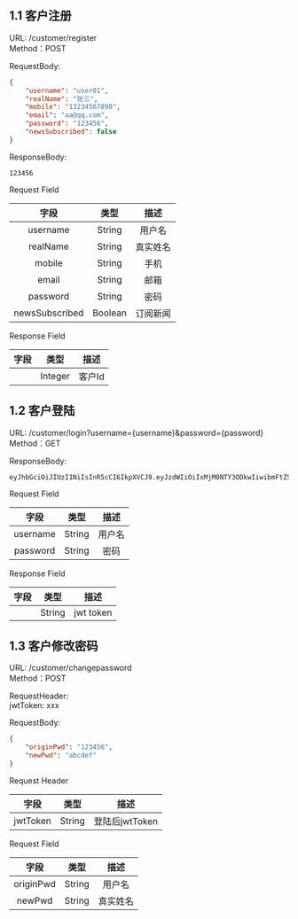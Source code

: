 ## 1.1 客户注册

URL: /customer/register  
Method：POST  

RequestBody:  
```json
{
    "username": "user01",
    "realName": "张三",
    "mobile": "13234567890",
    "email": "aa@qq.com",
    "password": "123456",
    "newsSubscribed": false
}
```

ResponseBody:  
```
123456
```

Request Field  

| 字段     |     类型 |   描述   | 
| :--------------: | :--------:| :------: |
| username   | String   | 用户名    |
| realName   | String   | 真实姓名    |
| mobile   | String   | 手机    |
| email   | String   | 邮箱    |
| password   | String   | 密码    |
| newsSubscribed   | Boolean   | 订阅新闻    |

Response Field  

| 字段     |     类型 |   描述   | 
| :--------------: | :--------:| :------: |
|    | Integer   | 客户Id    |

## 1.2 客户登陆

URL: /customer/login?username={username}&password={password}  
Method：GET  

ResponseBody:  
```
eyJhbGciOiJIUzI1NiIsInR5cCI6IkpXVCJ9.eyJzdWIiOiIxMjM0NTY3ODkwIiwibmFtZSI6IkpvaG4gRG9lIiwiaWF0IjoxNTE2MjM5MDIyfQ.SflKxwRJSMeKKF2QT4fwpMeJf36POk6yJV_adQssw5c
```

Request Field  

| 字段     |     类型 |   描述   | 
| :--------------: | :--------:| :------: |
| username   | String   | 用户名    |
| password   | String   | 密码    |

Response Field  

| 字段     |     类型 |   描述   | 
| :--------------: | :--------:| :------: |
|    | String   | jwt token    |

## 1.3 客户修改密码

URL: /customer/changepassword  
Method：POST  

RequestHeader:  
jwtToken: xxx

RequestBody:  
```json
{
    "originPwd": "123456",
    "newPwd": "abcdef"
}
```

Request Header  

| 字段     |     类型 |   描述   | 
| :--------------: | :--------:| :------: |
| jwtToken   | String   | 登陆后jwtToken    |

Request Field  

| 字段     |     类型 |   描述   | 
| :--------------: | :--------:| :------: |
| originPwd   | String   | 用户名    |
| newPwd   | String   | 真实姓名    |

